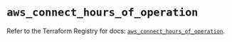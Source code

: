 # `aws_connect_hours_of_operation`

Refer to the Terraform Registry for docs: [`aws_connect_hours_of_operation`](https://registry.terraform.io/providers/hashicorp/aws/6.14.1/docs/resources/connect_hours_of_operation).
